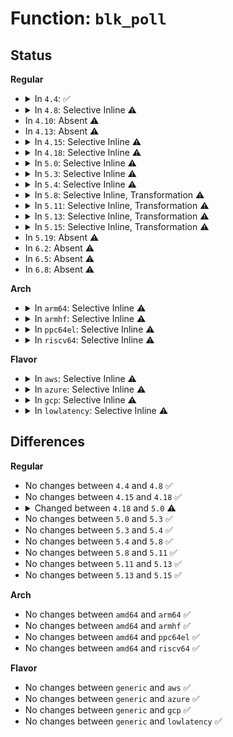 # Function: <code>blk_poll</code>

## Status
<b>Regular</b>
<ul>
<li>
<details>
<summary>In <code>4.4</code>: ✅</summary>

```c
bool blk_poll(struct request_queue *q, blk_qc_t cookie);
```

**Collision:** Unique Global

**Inline:** No

**Transformation:** False

**Instances:**

```
In block/blk-core.c (ffffffff813bbb90)
Location: block/blk-core.c:3328
Inline: False
Direct callers:
  - fs/direct-io.c:do_blockdev_direct_IO
```
**Symbols:**

```
ffffffff813bbb90-ffffffff813bbd11: blk_poll (STB_GLOBAL)
```
</details>
</li>
<li>
<details>
<summary>In <code>4.8</code>: Selective Inline ⚠️</summary>

```c
bool blk_poll(struct request_queue *q, blk_qc_t cookie);
```

**Collision:** Unique Global

**Inline:** Selective

**Transformation:** False

**Instances:**

```
In block/blk-core.c (ffffffff813ff9a0)
Location: block/blk-core.c:3300
Inline: True
Direct callers:
  - fs/direct-io.c:do_blockdev_direct_IO
```
**Symbols:**

```
ffffffff813ff9a0-ffffffff813ffb21: blk_poll (STB_GLOBAL)
```
</details>
</li>
<li>
In <code>4.10</code>: Absent ⚠️
</li>
<li>
In <code>4.13</code>: Absent ⚠️
</li>
<li>
<details>
<summary>In <code>4.15</code>: Selective Inline ⚠️</summary>

```c
bool blk_poll(struct request_queue *q, blk_qc_t cookie);
```

**Collision:** Unique Global

**Inline:** Selective

**Transformation:** False

**Instances:**

```
In block/blk-core.c (ffffffff81452330)
Location: block/blk-core.c:2429
Inline: True
Direct callers:
  - mm/page_io.c:swap_readpage
  - fs/block_dev.c:blkdev_direct_IO
  - fs/block_dev.c:__blkdev_direct_IO_simple
  - fs/direct-io.c:do_blockdev_direct_IO
  - fs/iomap.c:iomap_dio_rw
```
**Symbols:**

```
ffffffff81452330-ffffffff8145238e: blk_poll (STB_GLOBAL)
```
</details>
</li>
<li>
<details>
<summary>In <code>4.18</code>: Selective Inline ⚠️</summary>

```c
bool blk_poll(struct request_queue *q, blk_qc_t cookie);
```

**Collision:** Unique Global

**Inline:** Selective

**Transformation:** False

**Instances:**

```
In block/blk-core.c (ffffffff81485570)
Location: block/blk-core.c:2572
Inline: True
Direct callers:
  - mm/page_io.c:swap_readpage
  - fs/block_dev.c:blkdev_direct_IO
  - fs/block_dev.c:__blkdev_direct_IO_simple
  - fs/direct-io.c:do_blockdev_direct_IO
  - fs/iomap.c:iomap_dio_rw
```
**Symbols:**

```
ffffffff81485570-ffffffff814855ce: blk_poll (STB_GLOBAL)
```
</details>
</li>
<li>
<details>
<summary>In <code>5.0</code>: Selective Inline ⚠️</summary>

```c
int blk_poll(struct request_queue *q, blk_qc_t cookie, bool spin);
```

**Collision:** Unique Global

**Inline:** Selective

**Transformation:** False

**Instances:**

```
In block/blk-mq.c (ffffffff814a8d50)
Location: block/blk-mq.c:3436
Inline: True
Direct callers:
  - mm/page_io.c:swap_readpage
  - fs/block_dev.c:blkdev_direct_IO
  - fs/block_dev.c:__blkdev_direct_IO_simple
  - fs/direct-io.c:do_blockdev_direct_IO
  - fs/iomap.c:iomap_dio_rw
```
**Symbols:**

```
ffffffff814a8d50-ffffffff814a908f: blk_poll (STB_GLOBAL)
```
</details>
</li>
<li>
<details>
<summary>In <code>5.3</code>: Selective Inline ⚠️</summary>

```c
int blk_poll(struct request_queue *q, blk_qc_t cookie, bool spin);
```

**Collision:** Unique Global

**Inline:** Selective

**Transformation:** False

**Instances:**

```
In block/blk-mq.c (ffffffff814d66e0)
Location: block/blk-mq.c:3471
Inline: True
Direct callers:
  - mm/page_io.c:swap_readpage
  - fs/block_dev.c:__blkdev_direct_IO
  - fs/block_dev.c:blkdev_iopoll
  - fs/block_dev.c:__blkdev_direct_IO_simple
  - fs/direct-io.c:do_blockdev_direct_IO
  - fs/iomap/direct-io.c:iomap_dio_rw
  - fs/iomap/direct-io.c:iomap_dio_iopoll
```
**Symbols:**

```
ffffffff814d66e0-ffffffff814d6a29: blk_poll (STB_GLOBAL)
```
</details>
</li>
<li>
<details>
<summary>In <code>5.4</code>: Selective Inline ⚠️</summary>

```c
int blk_poll(struct request_queue *q, blk_qc_t cookie, bool spin);
```

**Collision:** Unique Global

**Inline:** Selective

**Transformation:** False

**Instances:**

```
In block/blk-mq.c (ffffffff814efa50)
Location: block/blk-mq.c:3490
Inline: True
Direct callers:
  - mm/page_io.c:swap_readpage
  - fs/block_dev.c:__blkdev_direct_IO
  - fs/block_dev.c:blkdev_iopoll
  - fs/block_dev.c:__blkdev_direct_IO_simple
  - fs/direct-io.c:do_blockdev_direct_IO
  - fs/iomap/direct-io.c:iomap_dio_rw
  - fs/iomap/direct-io.c:iomap_dio_iopoll
```
**Symbols:**

```
ffffffff814efa50-ffffffff814efd82: blk_poll (STB_GLOBAL)
```
</details>
</li>
<li>
<details>
<summary>In <code>5.8</code>: Selective Inline, Transformation ⚠️</summary>

```c
int blk_poll(struct request_queue *q, blk_qc_t cookie, bool spin);
```

**Collision:** Unique Global

**Inline:** Selective

**Transformation:** True

**Instances:**

```
In block/blk-mq.c (ffffffff8154ee90)
Location: block/blk-mq.c:3711
Inline: True
Direct callers:
  - mm/page_io.c:swap_readpage
  - fs/block_dev.c:__blkdev_direct_IO
  - fs/block_dev.c:blkdev_iopoll
  - fs/block_dev.c:__blkdev_direct_IO_simple
  - fs/direct-io.c:dio_await_one
  - fs/iomap/direct-io.c:iomap_dio_rw
  - fs/iomap/direct-io.c:iomap_dio_iopoll
```
**Symbols:**

```
ffffffff8154ee90-ffffffff8154f192: blk_poll.part.0 (STB_LOCAL)
ffffffff8154f1a0-ffffffff8154f1c7: blk_poll (STB_GLOBAL)
```
</details>
</li>
<li>
<details>
<summary>In <code>5.11</code>: Selective Inline, Transformation ⚠️</summary>

```c
int blk_poll(struct request_queue *q, blk_qc_t cookie, bool spin);
```

**Collision:** Unique Global

**Inline:** Selective

**Transformation:** True

**Instances:**

```
In block/blk-mq.c (ffffffff8156cd40)
Location: block/blk-mq.c:3841
Inline: True
Direct callers:
  - mm/page_io.c:swap_readpage
  - fs/block_dev.c:__blkdev_direct_IO
  - fs/block_dev.c:blkdev_iopoll
  - fs/block_dev.c:__blkdev_direct_IO_simple
  - fs/direct-io.c:dio_await_one
  - fs/iomap/direct-io.c:__iomap_dio_rw
  - fs/iomap/direct-io.c:iomap_dio_iopoll
```
**Symbols:**

```
ffffffff8156cd40-ffffffff8156ceaf: blk_poll.part.0 (STB_LOCAL)
ffffffff8156ceb0-ffffffff8156ced7: blk_poll (STB_GLOBAL)
```
</details>
</li>
<li>
<details>
<summary>In <code>5.13</code>: Selective Inline, Transformation ⚠️</summary>

```c
int blk_poll(struct request_queue *q, blk_qc_t cookie, bool spin);
```

**Collision:** Unique Global

**Inline:** Selective

**Transformation:** True

**Instances:**

```
In block/blk-mq.c (ffffffff81574be0)
Location: block/blk-mq.c:3903
Inline: True
Direct callers:
  - mm/page_io.c:swap_readpage
  - fs/block_dev.c:__blkdev_direct_IO
  - fs/block_dev.c:blkdev_iopoll
  - fs/block_dev.c:__blkdev_direct_IO_simple
  - fs/direct-io.c:do_blockdev_direct_IO
  - fs/iomap/direct-io.c:__iomap_dio_rw
  - fs/iomap/direct-io.c:iomap_dio_iopoll
```
**Symbols:**

```
ffffffff81574be0-ffffffff81574d4f: blk_poll.part.0 (STB_LOCAL)
ffffffff81574d50-ffffffff81574d77: blk_poll (STB_GLOBAL)
```
</details>
</li>
<li>
<details>
<summary>In <code>5.15</code>: Selective Inline, Transformation ⚠️</summary>

```c
int blk_poll(struct request_queue *q, blk_qc_t cookie, bool spin);
```

**Collision:** Unique Global

**Inline:** Selective

**Transformation:** True

**Instances:**

```
In block/blk-mq.c (ffffffff815d9130)
Location: block/blk-mq.c:3960
Inline: True
Direct callers:
  - mm/page_io.c:swap_readpage
  - fs/direct-io.c:do_blockdev_direct_IO
  - fs/iomap/direct-io.c:__iomap_dio_rw
  - fs/iomap/direct-io.c:iomap_dio_iopoll
  - block/fops.c:__blkdev_direct_IO
  - block/fops.c:blkdev_iopoll
  - block/fops.c:__blkdev_direct_IO_simple
  - block/blk-exec.c:blk_execute_rq
```
**Symbols:**

```
ffffffff815d9130-ffffffff815d9296: blk_poll.part.0 (STB_LOCAL)
ffffffff815d92a0-ffffffff815d92c7: blk_poll (STB_GLOBAL)
```
</details>
</li>
<li>
In <code>5.19</code>: Absent ⚠️
</li>
<li>
In <code>6.2</code>: Absent ⚠️
</li>
<li>
In <code>6.5</code>: Absent ⚠️
</li>
<li>
In <code>6.8</code>: Absent ⚠️
</li>
</ul>
<b>Arch</b>
<ul>
<li>
<details>
<summary>In <code>arm64</code>: Selective Inline ⚠️</summary>

```c
int blk_poll(struct request_queue *q, blk_qc_t cookie, bool spin);
```

**Collision:** Unique Global

**Inline:** Selective

**Transformation:** False

**Instances:**

```
In block/blk-mq.c (ffff8000105ed850)
Location: block/blk-mq.c:3490
Inline: True
Direct callers:
  - mm/page_io.c:swap_readpage
  - fs/block_dev.c:blkdev_direct_IO
  - fs/block_dev.c:blkdev_iopoll
  - fs/block_dev.c:__blkdev_direct_IO_simple
  - fs/direct-io.c:do_blockdev_direct_IO
  - fs/iomap/direct-io.c:iomap_dio_rw
  - fs/iomap/direct-io.c:iomap_dio_iopoll
```
**Symbols:**

```
ffff8000105ed850-ffff8000105edb38: blk_poll (STB_GLOBAL)
```
</details>
</li>
<li>
<details>
<summary>In <code>armhf</code>: Selective Inline ⚠️</summary>

```c
int blk_poll(struct request_queue *q, blk_qc_t cookie, bool spin);
```

**Collision:** Unique Global

**Inline:** Selective

**Transformation:** False

**Instances:**

```
In block/blk-mq.c (c079b15c)
Location: block/blk-mq.c:3490
Inline: True
Direct callers:
  - mm/page_io.c:swap_readpage
  - fs/block_dev.c:__blkdev_direct_IO
  - fs/block_dev.c:blkdev_iopoll
  - fs/block_dev.c:__blkdev_direct_IO_simple
  - fs/direct-io.c:do_blockdev_direct_IO
  - fs/iomap/direct-io.c:iomap_dio_rw
  - fs/iomap/direct-io.c:iomap_dio_iopoll
```
**Symbols:**

```
c079b15c-c079b4b8: blk_poll (STB_GLOBAL)
```
</details>
</li>
<li>
<details>
<summary>In <code>ppc64el</code>: Selective Inline ⚠️</summary>

```c
int blk_poll(struct request_queue *q, blk_qc_t cookie, bool spin);
```

**Collision:** Unique Global

**Inline:** Selective

**Transformation:** False

**Instances:**

```
In block/blk-mq.c (c000000000784f20)
Location: block/blk-mq.c:3490
Inline: True
Direct callers:
  - mm/page_io.c:swap_readpage
  - fs/block_dev.c:blkdev_direct_IO
  - fs/block_dev.c:blkdev_iopoll
  - fs/block_dev.c:__blkdev_direct_IO_simple
  - fs/direct-io.c:do_blockdev_direct_IO
  - fs/iomap/direct-io.c:iomap_dio_rw
  - fs/iomap/direct-io.c:iomap_dio_iopoll
```
**Symbols:**

```
c000000000784f20-c000000000785304: blk_poll (STB_GLOBAL)
```
</details>
</li>
<li>
<details>
<summary>In <code>riscv64</code>: Selective Inline ⚠️</summary>

```c
int blk_poll(struct request_queue *q, blk_qc_t cookie, bool spin);
```

**Collision:** Unique Global

**Inline:** Selective

**Transformation:** False

**Instances:**

```
In block/blk-mq.c (ffffffe00042e070)
Location: block/blk-mq.c:3490
Inline: True
Direct callers:
  - mm/page_io.c:swap_readpage
  - fs/block_dev.c:blkdev_direct_IO
  - fs/block_dev.c:blkdev_iopoll
  - fs/block_dev.c:__blkdev_direct_IO_simple
  - fs/direct-io.c:do_blockdev_direct_IO
  - fs/iomap/direct-io.c:iomap_dio_rw
  - fs/iomap/direct-io.c:iomap_dio_iopoll
```
**Symbols:**

```
ffffffe00042e070-ffffffe00042e288: blk_poll (STB_GLOBAL)
```
</details>
</li>
</ul>
<b>Flavor</b>
<ul>
<li>
<details>
<summary>In <code>aws</code>: Selective Inline ⚠️</summary>

```c
int blk_poll(struct request_queue *q, blk_qc_t cookie, bool spin);
```

**Collision:** Unique Global

**Inline:** Selective

**Transformation:** False

**Instances:**

```
In block/blk-mq.c (ffffffff814e8030)
Location: block/blk-mq.c:3490
Inline: True
Direct callers:
  - mm/page_io.c:swap_readpage
  - fs/block_dev.c:__blkdev_direct_IO
  - fs/block_dev.c:blkdev_iopoll
  - fs/block_dev.c:__blkdev_direct_IO_simple
  - fs/direct-io.c:do_blockdev_direct_IO
  - fs/iomap/direct-io.c:iomap_dio_rw
  - fs/iomap/direct-io.c:iomap_dio_iopoll
  - drivers/nvme/host/core.c:__nvme_submit_sync_cmd
```
**Symbols:**

```
ffffffff814e8030-ffffffff814e8362: blk_poll (STB_GLOBAL)
```
</details>
</li>
<li>
<details>
<summary>In <code>azure</code>: Selective Inline ⚠️</summary>

```c
int blk_poll(struct request_queue *q, blk_qc_t cookie, bool spin);
```

**Collision:** Unique Global

**Inline:** Selective

**Transformation:** False

**Instances:**

```
In block/blk-mq.c (ffffffff814d85a0)
Location: block/blk-mq.c:3490
Inline: True
Direct callers:
  - mm/page_io.c:swap_readpage
  - fs/block_dev.c:__blkdev_direct_IO
  - fs/block_dev.c:blkdev_iopoll
  - fs/block_dev.c:__blkdev_direct_IO_simple
  - fs/direct-io.c:do_blockdev_direct_IO
  - fs/iomap/direct-io.c:iomap_dio_rw
  - fs/iomap/direct-io.c:iomap_dio_iopoll
  - drivers/nvme/host/core.c:__nvme_submit_sync_cmd
```
**Symbols:**

```
ffffffff814d85a0-ffffffff814d88d2: blk_poll (STB_GLOBAL)
```
</details>
</li>
<li>
<details>
<summary>In <code>gcp</code>: Selective Inline ⚠️</summary>

```c
int blk_poll(struct request_queue *q, blk_qc_t cookie, bool spin);
```

**Collision:** Unique Global

**Inline:** Selective

**Transformation:** False

**Instances:**

```
In block/blk-mq.c (ffffffff814e40c0)
Location: block/blk-mq.c:3490
Inline: True
Direct callers:
  - mm/page_io.c:swap_readpage
  - fs/block_dev.c:__blkdev_direct_IO
  - fs/block_dev.c:blkdev_iopoll
  - fs/block_dev.c:__blkdev_direct_IO_simple
  - fs/direct-io.c:do_blockdev_direct_IO
  - fs/iomap/direct-io.c:iomap_dio_rw
  - fs/iomap/direct-io.c:iomap_dio_iopoll
```
**Symbols:**

```
ffffffff814e40c0-ffffffff814e43f2: blk_poll (STB_GLOBAL)
```
</details>
</li>
<li>
<details>
<summary>In <code>lowlatency</code>: Selective Inline ⚠️</summary>

```c
int blk_poll(struct request_queue *q, blk_qc_t cookie, bool spin);
```

**Collision:** Unique Global

**Inline:** Selective

**Transformation:** False

**Instances:**

```
In block/blk-mq.c (ffffffff814fd640)
Location: block/blk-mq.c:3490
Inline: True
Direct callers:
  - mm/page_io.c:swap_readpage
  - fs/block_dev.c:__blkdev_direct_IO
  - fs/block_dev.c:blkdev_iopoll
  - fs/block_dev.c:__blkdev_direct_IO_simple
  - fs/direct-io.c:do_blockdev_direct_IO
  - fs/iomap/direct-io.c:iomap_dio_rw
  - fs/iomap/direct-io.c:iomap_dio_iopoll
```
**Symbols:**

```
ffffffff814fd640-ffffffff814fd972: blk_poll (STB_GLOBAL)
```
</details>
</li>
</ul>

## Differences
<b>Regular</b>
<ul>
<li>
No changes between <code>4.4</code> and <code>4.8</code> ✅
</li>
<li>
No changes between <code>4.15</code> and <code>4.18</code> ✅
</li>
<li>
<details>
<summary>Changed between <code>4.18</code> and <code>5.0</code> ⚠️</summary>
<ul>
<li>
<b>Param added. </b>
<code>bool spin</code>
</li>
<li>
<b>Return type changed. </b>
<code>bool</code> ➡️ <code>int</code>
</li>
</ul>
</details>
</li>
<li>
No changes between <code>5.0</code> and <code>5.3</code> ✅
</li>
<li>
No changes between <code>5.3</code> and <code>5.4</code> ✅
</li>
<li>
No changes between <code>5.4</code> and <code>5.8</code> ✅
</li>
<li>
No changes between <code>5.8</code> and <code>5.11</code> ✅
</li>
<li>
No changes between <code>5.11</code> and <code>5.13</code> ✅
</li>
<li>
No changes between <code>5.13</code> and <code>5.15</code> ✅
</li>
</ul>
<b>Arch</b>
<ul>
<li>
No changes between <code>amd64</code> and <code>arm64</code> ✅
</li>
<li>
No changes between <code>amd64</code> and <code>armhf</code> ✅
</li>
<li>
No changes between <code>amd64</code> and <code>ppc64el</code> ✅
</li>
<li>
No changes between <code>amd64</code> and <code>riscv64</code> ✅
</li>
</ul>
<b>Flavor</b>
<ul>
<li>
No changes between <code>generic</code> and <code>aws</code> ✅
</li>
<li>
No changes between <code>generic</code> and <code>azure</code> ✅
</li>
<li>
No changes between <code>generic</code> and <code>gcp</code> ✅
</li>
<li>
No changes between <code>generic</code> and <code>lowlatency</code> ✅
</li>
</ul>
